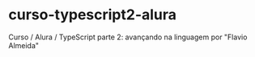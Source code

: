 # curso-typescript2-alura
Curso / Alura / TypeScript parte 2: avançando na linguagem por "Flavio Almeida"
